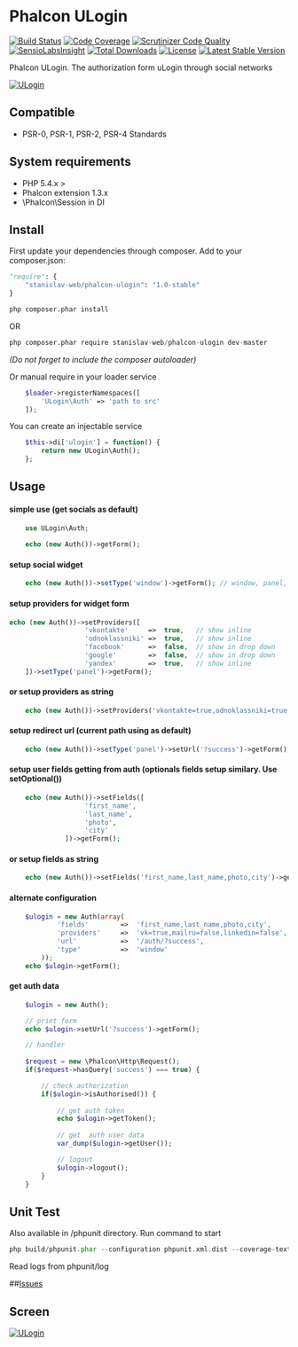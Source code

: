 # Phalcon ULogin
[![Build Status](https://travis-ci.org/stanislav-web/phalcon-ulogin.svg)](https://travis-ci.org/stanislav-web/phalcon-ulogin) [![Code Coverage](https://scrutinizer-ci.com/g/stanislav-web/phalcon-ulogin/badges/coverage.png?b=master)](https://scrutinizer-ci.com/g/stanislav-web/phalcon-ulogin/?branch=master) [![Scrutinizer Code Quality](https://scrutinizer-ci.com/g/stanislav-web/phalcon-ulogin/badges/quality-score.png?b=master)](https://scrutinizer-ci.com/g/stanislav-web/phalcon-ulogin/?branch=master) [![SensioLabsInsight](https://insight.sensiolabs.com/projects/29a866f6-3609-4b1e-b824-242ae7a05d0a/mini.png)](https://insight.sensiolabs.com/projects/29a866f6-3609-4b1e-b824-242ae7a05d0a) [![Total Downloads](https://poser.pugx.org/stanislav-web/phalcon-ulogin/downloads.svg)](https://packagist.org/packages/stanislav-web/phalcon-ulogin) [![License](https://poser.pugx.org/stanislav-web/phalcon-ulogin/license.svg)](https://packagist.org/packages/stanislav-web/phalcon-ulogin) [![Latest Stable Version](https://poser.pugx.org/stanislav-web/phalcon-ulogin/v/stable.svg)](https://packagist.org/packages/stanislav-web/phalcon-ulogin)

Phalcon ULogin. The authorization form uLogin through social networks

[![ULogin](https://ulogin.ru/img/feat1.png)](https://ulogin.ru)

## Compatible
- PSR-0, PSR-1, PSR-2, PSR-4 Standards

## System requirements
- PHP 5.4.x >
- Phalcon extension 1.3.x
- \Phalcon\Session in DI

## Install
First update your dependencies through composer. Add to your composer.json:
```python
"require": {
    "stanislav-web/phalcon-ulogin": "1.0-stable"
}
```
```python
php composer.phar install
```
OR
```python
php composer.phar require stanislav-web/phalcon-ulogin dev-master
```
_(Do not forget to include the composer autoloader)_

Or manual require in your loader service
```php
    $loader->registerNamespaces([
        'ULogin\Auth' => 'path to src'
    ]);
```
You can create an injectable service
```php
    $this->di['ulogin'] = function() {
        return new ULogin\Auth();
    };
```
## Usage

#### simple use (get socials as default)
```php
    use ULogin\Auth;
    
    echo (new Auth())->getForm();
```
#### setup social widget
```php
    echo (new Auth())->setType('window')->getForm(); // window, panel, small as default
```
#### setup providers for widget form
```php
echo (new Auth())->setProviders([
                   'vkontakte'     =>  true,   // show inline
                   'odnoklassniki' =>  true,   // show inline
                   'facebook'      =>  false,  // show in drop down
                   'google'        =>  false,  // show in drop down
                   'yandex'        =>  true,   // show inline
    ])->setType('panel')->getForm();
```
#### or setup providers as string
```php
    echo (new Auth())->setProviders('vkontakte=true,odnoklassniki=true,facebook=false,google=false,yandex=true')->setType('panel')->getForm();
```
#### setup redirect url (current path using as default)
```php
    echo (new Auth())->setType('panel')->setUrl('?success')->getForm();
```
#### setup user fields getting from auth (optionals fields setup similary. Use setOptional())
```php
    echo (new Auth())->setFields([
                   'first_name',
                   'last_name',
                   'photo',
                   'city'
              ])->getForm();
```
#### or setup fields as string
```php
    echo (new Auth())->setFields('first_name,last_name,photo,city')->getForm();
```
#### alternate configuration
```php
    $ulogin = new Auth(array(
            'fields'        =>  'first_name,last_name,photo,city',
            'providers'     =>  'vk=true,mailru=false,linkedin=false',
            'url'           =>  '/auth/?success',
            'type'          =>  'window'
        ));
    echo $ulogin->getForm();
```
#### get auth data
```php
    $ulogin = new Auth();

    // print form
    echo $ulogin->setUrl('?success')->getForm();

    // handler
    
    $request = new \Phalcon\Http\Request();
    if($request->hasQuery('success') === true) {

        // check authorization
        if($ulogin->isAuthorised()) {
            
            // get auth token 
            echo $ulogin->getToken();
            
            // get  auth user data
            var_dump($ulogin->getUser());

            // logout
            $ulogin->logout();
        }
    }
```

## Unit Test
Also available in /phpunit directory. Run command to start
```php
php build/phpunit.phar --configuration phpunit.xml.dist --coverage-text
```

Read logs from phpunit/log

##[Issues](https://github.com/stanislav-web/phalcon-ulogin/issues "Issues")

## Screen
[![ULogin](http://dl2.joxi.net/drive/0004/0211/323795/141226/31db1a9566.jpg)](https://ulogin.ru)

